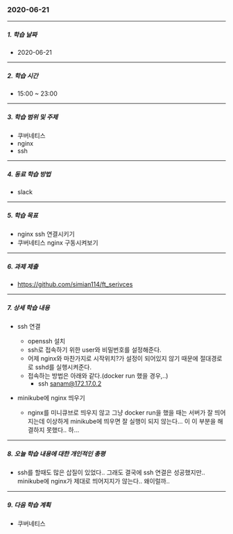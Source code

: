 ### 2020-06-21
-----
##### 1. 학습 날짜
- 2020-06-21

-----
##### 2. 학습 시간
- 15:00 ~ 23:00

-----
##### 3. 학습 범위 및 주제
- 쿠버네티스
- nginx
- ssh

-----
##### 4. 동료 학습 방법
- slack

-----
##### 5. 학습 목표
- nginx ssh 연결시키기
- 쿠버네티스 nginx 구동시켜보기

-----
##### 6. 과제 제출
- https://github.com/simian114/ft_serivces

-----
##### 7. 상세 학습 내용
- ssh 연결
    - openssh 설치
    - ssh로 접속하기 위한 user와 비밀번호를 설정해준다.
    - 어제 nginx와 마찬가지로 시작위치?가 설정이 되어있지 않기 때문에 절대경로로 sshd를 실행시켜준다.
    - 접속하는 방법은 아래와 같다.(docker run 했을 경우,..)
        - ssh sanam@172.17.0.2

- minikube에 nginx 띄우기
    - nginx를 미니큐브로 띄우지 않고 그냥 docker run을 했을 때는 서버가 잘 띄어지는데 이상하게 minikube에 띄우면 잘 실행이 되지 않는다... 이 이 부분을 해결하지 못했다.. 하...


-----
##### 8. 오늘 학습 내용에 대한 개인적인 총평
- ssh를 할때도 많은 삽질이 있었다.. 그래도 결국에 ssh 연결은 성공했지만.. minikube에 nginx가 제대로 띄어지지가 않는다.. 왜이럴까..

-----
##### 9. 다음 학습 계획
- 쿠버네티스
